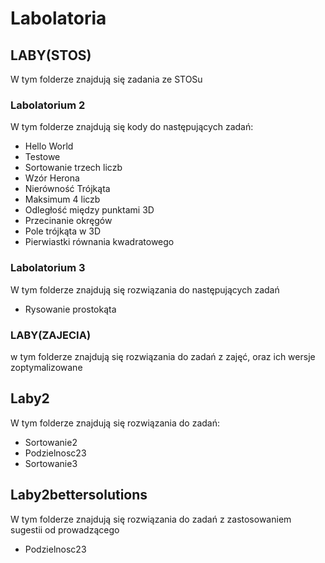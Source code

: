# Labolatoria

## LABY(STOS)

W tym folderze znajdują się zadania ze STOSu

### Labolatorium 2

W tym folderze znajdują się kody do następujących zadań:

- Hello World
- Testowe
- Sortowanie trzech liczb
- Wzór Herona
- Nierówność Trójkąta
- Maksimum 4 liczb
- Odległość między punktami 3D
- Przecinanie okręgów
- Pole trójkąta w 3D
- Pierwiastki równania kwadratowego

### Labolatorium 3

W tym folderze znajdują się rozwiązania do następujących zadań

- Rysowanie prostokąta

### LABY(ZAJECIA)
w tym folderze znajdują się rozwiązania do zadań z zajęć, oraz ich wersje zoptymalizowane 

## Laby2

W tym folderze znajdują się rozwiązania do zadań:

- Sortowanie2
- Podzielnosc23
- Sortowanie3

## Laby2bettersolutions

W tym folderze znajdują się rozwiązania do zadań z zastosowaniem sugestii od prowadzącego

- Podzielnosc23

